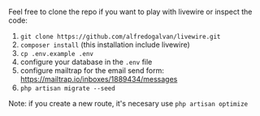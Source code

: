 Feel free to clone the repo if you want to play with livewire or inspect the code: 

1. `git clone https://github.com/alfredogalvan/livewire.git`
2. `composer install` (this installation include livewire)
3. `cp .env.example .env`
4. configure your database in the `.env` file
5. configure mailtrap for the email send form: https://mailtrap.io/inboxes/1889434/messages
6. `php artisan migrate --seed`

Note: if you create a new route, it's necesary use `php artisan optimize`
